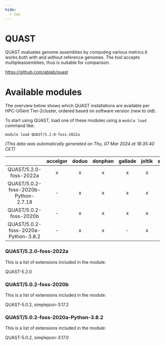 ```yaml
---
hide:
  - toc
---
```


QUAST
=====


QUAST evaluates genome assemblies by computing various metrics.It works both with and without reference genomes. The tool accepts multipleassemblies, thus is suitable for comparison.

https://github.com/ablab/quast
# Available modules


The overview below shows which QUAST installations are available per HPC-UGent Tier-2cluster, ordered based on software version (new to old).

To start using QUAST, load one of these modules using a `module load` command like:

```shell
module load QUAST/5.2.0-foss-2022a
```

*(This data was automatically generated on Thu, 07 Mar 2024 at 18:35:40 CET)*  

| |accelgor|doduo|donphan|gallade|joltik|skitty|
| :---: | :---: | :---: | :---: | :---: | :---: | :---: |
|QUAST/5.2.0-foss-2022a|x|x|x|x|x|x|
|QUAST/5.0.2-foss-2020b-Python-2.7.18|-|x|x|x|x|x|
|QUAST/5.0.2-foss-2020b|-|x|x|x|x|x|
|QUAST/5.0.2-foss-2020a-Python-3.8.2|-|x|x|-|x|x|


### QUAST/5.2.0-foss-2022a

This is a list of extensions included in the module:

QUAST-5.2.0

### QUAST/5.0.2-foss-2020b

This is a list of extensions included in the module:

QUAST-5.0.2, simplejson-3.17.2

### QUAST/5.0.2-foss-2020a-Python-3.8.2

This is a list of extensions included in the module:

QUAST-5.0.2, simplejson-3.17.0